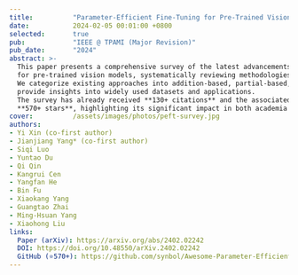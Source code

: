 ```yaml
---
title:          "Parameter-Efficient Fine-Tuning for Pre-Trained Vision Models: A Survey and Benchmark"
date:           2024-02-05 00:01:00 +0800
selected:       true
pub:            "IEEE @ TPAMI (Major Revision)"
pub_date:       "2024"
abstract: >-
  This paper presents a comprehensive survey of the latest advancements in parameter-efficient fine-tuning (PEFT)
  for pre-trained vision models, systematically reviewing methodologies and introducing the V-PEFT Bench benchmark.
  We categorize existing approaches into addition-based, partial-based, unified-based, and multi-task tuning, and
  provide insights into widely used datasets and applications.  
  The survey has already received **130+ citations** and the associated GitHub repository has earned
  **570+ stars**, highlighting its significant impact in both academia and practice.
cover:          /assets/images/photos/peft-survey.jpg
authors:
- Yi Xin (co-first author)
- Jianjiang Yang* (co-first author)
- Siqi Luo
- Yuntao Du
- Qi Qin
- Kangrui Cen
- Yangfan He
- Bin Fu
- Xiaokang Yang
- Guangtao Zhai
- Ming-Hsuan Yang
- Xiaohong Liu
links:
  Paper (arXiv): https://arxiv.org/abs/2402.02242
  DOI: https://doi.org/10.48550/arXiv.2402.02242
  GitHub (⭐570+): https://github.com/synbol/Awesome-Parameter-Efficient-Transfer-Learning
---
```

